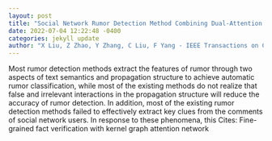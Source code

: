 ```yaml
--- 
layout: post 
title: "Social Network Rumor Detection Method Combining Dual-Attention Mechanism With Graph Convolutional Network" 
date: 2022-07-04 12:22:48 -0400 
categories: jekyll update 
author: "X Liu, Z Zhao, Y Zhang, C Liu, F Yang - IEEE Transactions on Computational Social , 2022" 
--- 
```

Most rumor detection methods extract the features of rumor through two aspects of text semantics and propagation structure to achieve automatic rumor classification, while most of the existing methods do not realize that false and irrelevant interactions in the propagation structure will reduce the accuracy of rumor detection. In addition, most of the existing rumor detection methods failed to effectively extract key clues from the comments of social network users. In response to these phenomena, this Cites: Fine-grained fact verification with kernel graph attention network